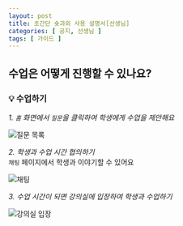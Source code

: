 ```yaml
---
layout: post
title: 초간단 숏과외 사용 설명서[선생님]
categories: [ 공지, 선생님 ]
tags: [ 가이드 ]
---
```


## 수업은 어떻게 진행할 수 있나요?

### 💡 **수업하기**

*1. `홈` 화면에서 `질문`을 클릭하여 학생에게 수업을 제안해요*

![질문 목록](https://github.com/amicably-until-the-end/amicably-until-the-end.github.io/assets/52066828/10a6868d-edf4-4286-b3c8-4efe6af11e28)
  
*2. 학생과 수업 시간 협의하기*  
`채팅` 페이지에서 학생과 이야기할 수 있어요

![채팅](https://github.com/amicably-until-the-end/amicably-until-the-end.github.io/assets/52066828/47507078-5ade-4ffe-8d1e-61a39845f701)
  
*3. 수업 시간이 되면 강의실에 입장하여 학생과 수업하기*

![강의실 입장](https://github.com/amicably-until-the-end/amicably-until-the-end.github.io/assets/52066828/94d60cd6-747d-4162-b083-7c23fa3092ce)

